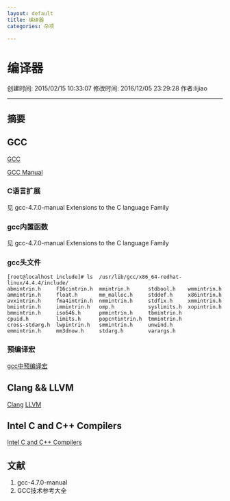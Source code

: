 ```yaml
---
layout: default
title: 编译器
categories: 杂项

---
```


# 编译器
创建时间: 2015/02/15 10:33:07  修改时间: 2016/12/05 23:29:28 作者:lijiao

----

## 摘要


## GCC

[GCC](http://gcc.gnu.org/)

[GCC Manual](https://gcc.gnu.org/onlinedocs/)

### C语言扩展

见 gcc-4.7.0-manual Extensions to the C language Family

### gcc内置函数

见 gcc-4.7.0-manual Extensions to the C language Family

### gcc头文件

	[root@localhost include]# ls  /usr/lib/gcc/x86_64-redhat-linux/4.4.4/include/
	abmintrin.h     f16cintrin.h  mmintrin.h      stdbool.h    wmmintrin.h
	ammintrin.h     float.h       mm_malloc.h     stddef.h     x86intrin.h
	avxintrin.h     fma4intrin.h  nmmintrin.h     stdfix.h     xmmintrin.h
	bmiintrin.h     immintrin.h   omp.h           syslimits.h  xopintrin.h
	bmmintrin.h     iso646.h      pmmintrin.h     tbmintrin.h
	cpuid.h         limits.h      popcntintrin.h  tmmintrin.h
	cross-stdarg.h  lwpintrin.h   smmintrin.h     unwind.h
	emmintrin.h     mm3dnow.h     stdarg.h        varargs.h

### 预编译宏

[gcc中预编译宏](http://www.360doc.com/content/11/1003/10/5169677_153067913.shtml)

## Clang && LLVM

[Clang](http://clang.llvm.org/get_started.html)
[LLVM](http://llvm.org/)

## Intel C and C++ Compilers

[Intel C and C++ Compilers](https://software.intel.com/en-us/c-compilers)

## 文献

1. gcc-4.7.0-manual
2. GCC技术参考大全
